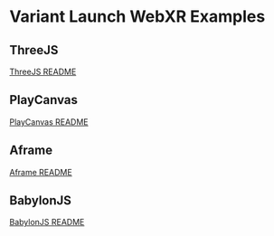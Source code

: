 # Variant Launch WebXR Examples

## ThreeJS

[ThreeJS README](threejs/README.md)

## PlayCanvas

[PlayCanvas README](playcanvas/README.md)

## Aframe

[Aframe README](aframe/README.md)

## BabylonJS

[BabylonJS README](babylonJS/README.md)
